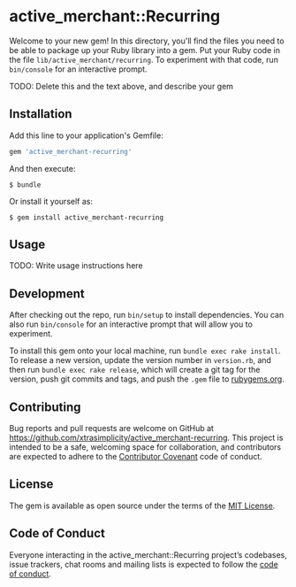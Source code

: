# active_merchant::Recurring

Welcome to your new gem! In this directory, you'll find the files you need to be able to package up your Ruby library into a gem. Put your Ruby code in the file `lib/active_merchant/recurring`. To experiment with that code, run `bin/console` for an interactive prompt.

TODO: Delete this and the text above, and describe your gem

## Installation

Add this line to your application's Gemfile:

```ruby
gem 'active_merchant-recurring'
```

And then execute:

    $ bundle

Or install it yourself as:

    $ gem install active_merchant-recurring

## Usage

TODO: Write usage instructions here

## Development

After checking out the repo, run `bin/setup` to install dependencies. You can also run `bin/console` for an interactive prompt that will allow you to experiment.

To install this gem onto your local machine, run `bundle exec rake install`. To release a new version, update the version number in `version.rb`, and then run `bundle exec rake release`, which will create a git tag for the version, push git commits and tags, and push the `.gem` file to [rubygems.org](https://rubygems.org).

## Contributing

Bug reports and pull requests are welcome on GitHub at https://github.com/xtrasimplicity/active_merchant-recurring. This project is intended to be a safe, welcoming space for collaboration, and contributors are expected to adhere to the [Contributor Covenant](http://contributor-covenant.org) code of conduct.

## License

The gem is available as open source under the terms of the [MIT License](https://opensource.org/licenses/MIT).

## Code of Conduct

Everyone interacting in the active_merchant::Recurring project’s codebases, issue trackers, chat rooms and mailing lists is expected to follow the [code of conduct](https://github.com/xtrasimplicity/active_merchant-recurring/blob/master/CODE_OF_CONDUCT.md).

